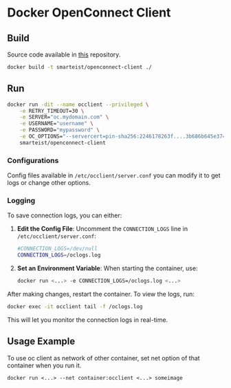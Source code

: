 # Docker OpenConnect Client

## Build

Source code available in [this](https://github.com/smarteist/Docker-OpenConnect-Client) repository.

```bash
docker build -t smarteist/openconnect-client ./
```

## Run

```bash
docker run -dit --name occlient --privileged \
    -e RETRY_TIMEOUT=30 \
    -e SERVER="oc.mydomain.com" \
    -e USERNAME="username" \
    -e PASSWORD="mypassword" \
    -e OC_OPTIONS="--servercert=pin-sha256:2246178263f....3b686b645e37=" \
    smarteist/openconnect-client
```

### Configurations

Config files available in ```/etc/occlient/server.conf``` you can modify it to get logs or change other
options.


### Logging

To save connection logs, you can either:

1. **Edit the Config File**: Uncomment the `CONNECTION_LOGS` line in `/etc/occlient/server.conf`:

   ```bash
   #CONNECTION_LOGS=/dev/null
   CONNECTION_LOGS=/oclogs.log
   ```

2. **Set an Environment Variable**: When starting the container, use:

   ```bash
   docker run <...> -e CONNECTION_LOGS=/oclogs.log <...>
   ```

After making changes, restart the container. To view the logs, run:

```bash
docker exec -it occlient tail -f /oclogs.log
```

This will let you monitor the connection logs in real-time.

## Usage Example

To use oc client as network of other container, set net option of that container when you run it.

```docker run <...> --net container:occlient <...> someimage```

